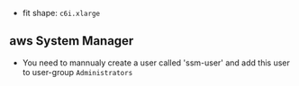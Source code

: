 - fit shape: `c6i.xlarge`
## aws System Manager
- You need to mannualy create a user called 'ssm-user' and add this user to user-group `Administrators`
